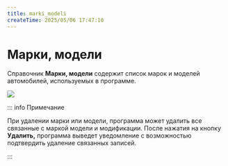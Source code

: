 ```yaml
---
title: marki_modeli
createTime: 2025/05/06 17:47:10
---
```

# Марки, модели
Справочник **Марки, модели** содержит список марок и моделей автомобилей, используемых в программе.

![](image403.png)

::: info Примечание

При удалении марки или модели, программа может удалить все связанные с маркой модели и модификации. После нажатия на кнопку **Удалить,** программа выведет уведомление с возможностью подтвердить удаление связанных записей.

:::



